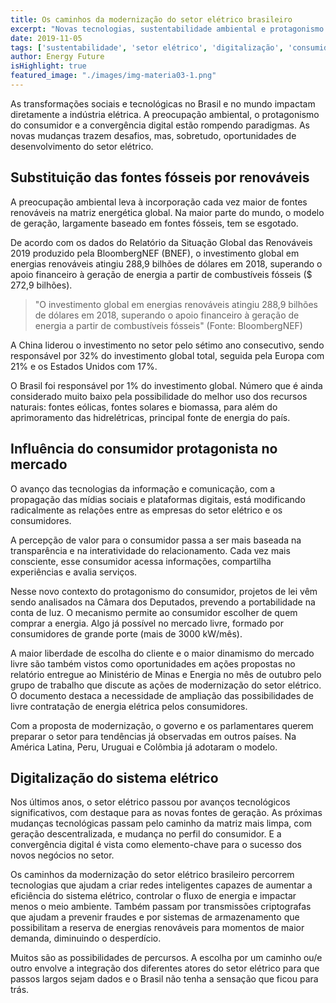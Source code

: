 ```yaml
---
title: Os caminhos da modernização do setor elétrico brasileiro
excerpt: "Novas tecnologias, sustentabilidade ambiental e protagonismo do consumidor. Saiba mais sobre os principais desafios e oportunidades da indústria elétrica nacional."
date: 2019-11-05
tags: ['sustentabilidade', 'setor elétrico', 'digitalização', 'consumidor', 'fontes renováveis']
author: Energy Future
isHighlight: true
featured_image: "./images/img-materia03-1.png"
---
```


As transformações sociais e tecnológicas no Brasil e no mundo impactam diretamente a indústria elétrica. A preocupação ambiental, o protagonismo do consumidor e a convergência digital estão rompendo paradigmas. As novas mudanças trazem desafios, mas, sobretudo, oportunidades de desenvolvimento do setor elétrico.

## Substituição das fontes fósseis por renováveis

A preocupação ambiental leva à incorporação cada vez maior de fontes renováveis na matriz energética global. Na maior parte do mundo, o modelo de geração, largamente baseado em fontes fósseis, tem se esgotado.  

De acordo com os dados do Relatório da Situação Global das Renováveis 2019 produzido pela BloombergNEF (BNEF), o investimento global em energias renováveis atingiu 288,9 bilhões de dólares em 2018, superando o apoio financeiro à geração de energia a partir de combustíveis fósseis ($ 272,9 bilhões).

> "O investimento global em energias renováveis atingiu 288,9 bilhões de dólares em 2018, superando o apoio financeiro à geração de energia a partir de combustíveis fósseis" (Fonte: BloombergNEF)

A China liderou o investimento no setor pelo sétimo ano consecutivo, sendo responsável por 32% do investimento global total, seguida pela Europa com 21% e os Estados Unidos com 17%. 

O Brasil foi responsável por 1% do investimento global. Número que é ainda considerado muito baixo pela possibilidade do melhor uso dos recursos naturais: fontes eólicas, fontes solares e biomassa, para além do aprimoramento das hidrelétricas, principal fonte de energia do país.

## Influência do consumidor protagonista no mercado

O avanço das tecnologias da informação e comunicação, com a propagação das mídias sociais e plataformas digitais, está modificando radicalmente as relações entre as empresas do setor elétrico e os consumidores. 

A percepção de valor para o consumidor passa a ser mais baseada na transparência e na interatividade do relacionamento. Cada vez mais consciente, esse consumidor acessa informações, compartilha experiências e avalia serviços.

Nesse novo contexto do protagonismo do consumidor, projetos de lei vêm sendo analisados na Câmara dos Deputados, prevendo a portabilidade na conta de luz. O mecanismo permite ao consumidor escolher de quem comprar a energia. Algo já possível no mercado livre, formado por consumidores de grande porte (mais de 3000 kW/mês). 

A maior liberdade de escolha do cliente e o maior dinamismo do mercado livre são também vistos como oportunidades em ações propostas no relatório entregue ao Ministério de Minas e Energia no mês de outubro pelo grupo de trabalho que discute as ações de modernização do setor elétrico. O documento destaca a necessidade de ampliação das possibilidades de livre contratação de energia elétrica pelos consumidores.

Com a proposta de modernização, o governo e os parlamentares querem preparar o setor para tendências já observadas em outros países. Na América Latina, Peru, Uruguai e Colômbia já adotaram o modelo.

## Digitalização do sistema elétrico

Nos últimos anos, o setor elétrico passou por avanços tecnológicos significativos, com destaque para as novas fontes de geração. As próximas mudanças tecnológicas passam pelo caminho da matriz mais limpa, com geração descentralizada, e mudança no perfil do consumidor.  E a convergência digital é vista como elemento-chave para o sucesso dos novos negócios no setor.

Os caminhos da modernização do setor elétrico brasileiro percorrem tecnologias que ajudam a criar redes inteligentes capazes de aumentar a eficiência do sistema elétrico, controlar o fluxo de energia e impactar menos o meio ambiente. Também passam por transmissões criptografas que ajudam a prevenir fraudes e por sistemas de armazenamento que possibilitam a reserva de energias renováveis para momentos de maior demanda, diminuindo o desperdício.

Muitos são as possibilidades de percursos. A escolha por um caminho ou/e outro envolve a integração dos diferentes atores do setor elétrico para que passos largos sejam dados e o Brasil não tenha a sensação que ficou para trás.